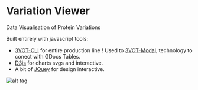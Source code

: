 Variation Viewer
================

Data Visualisation of Protein Variations

Built entirely with javascript tools:

* [3VOT-CLI](http://3vot.com/) for entire production line ! Used to [3VOT-Modal](https://www.npmjs.org/package/3vot-model), technology to conect with GDocs Tables.
* [D3js](http://d3js.org/) for charts svgs and interactive.
* A bit of [JQuey](http://jquery.com/) for design interactive.

![alt tag](https://github.com/Cruz14/variation_viewer/blob/master/assets/chart-img.png "Variation Chart")
